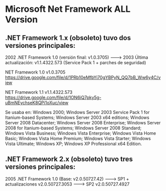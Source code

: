 # Microsoft Net Framework ALL Version
.NET Framework 1.x (obsoleto) tuvo dos versiones principales:
-----------------------------------------------------------------------------------------------
2002 .NET Framework 1.0 (versión final: v1.0.3705) ---> 2003 Última actualización: v1.1.4322.573 (Service Pack 1 + parches de seguridad)

NET Framework 1.0 v1.0.3705 https://drive.google.com/file/d/1PRb10eMfbYi70gYBPyN_QQ7bB_Ww6y4C/view

NET Framework 1.1 v1.1.4322.573 https://drive.google.com/file/d/1ON6iQ7pky5g-uBmNEychseK8QPi1oXuc/view

Se usaba en: Windows 2000; Windows Server 2003 Service Pack 1 for Itanium-based Systems; Windows Server 2003 x64 editions; Windows Server 2008 Datacenter; Windows Server 2008 Enterprise; Windows Server 2008 for Itanium-based Systems; Windows Server 2008 Standard; Windows Vista Business; Windows Vista Enterprise; Windows Vista Home Basic; Windows Vista Home Premium; Windows Vista Starter; Windows Vista Ultimate; Windows XP; Windows XP Professional x64 Edition.

.NET Framework 2.x (obsoleto) tuvo tres versiones principales:
-----------------------------------------------------------------------------------------------
2005 .NET Framework 1.0 (Base: v2.0.50727.42) ---> SP1 + actualizaciones v2.0.50727.3053 ---> SP2 v2.0.50727.4927
